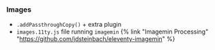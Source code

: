 ### Images

- `.addPassthroughCopy()` +&nbsp;extra plugin
- `images.11ty.js` file running `imagemin` {% link "Imagemin Processing" "https://github.com/jdsteinbach/eleventy-imagemin" %}

